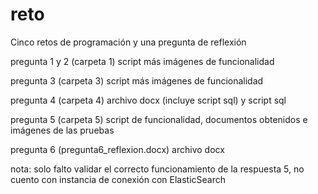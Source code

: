 # reto
Cinco retos de programación y una pregunta de reflexión

pregunta 1 y 2 (carpeta 1)
  script más imágenes de funcionalidad

pregunta 3 (carpeta 3)
  script más imágenes de funcionalidad


pregunta 4 (carpeta 4)
  archivo docx (incluye script sql) y script sql

pregunta 5 (carpeta 5)
  script de funcionalidad, documentos obtenidos e imágenes de las pruebas

pregunta 6 (pregunta6_reflexion.docx)
  archivo docx

nota: solo falto validar el correcto funcionamiento de la respuesta 5, no cuento con instancia de conexión con ElasticSearch
  
